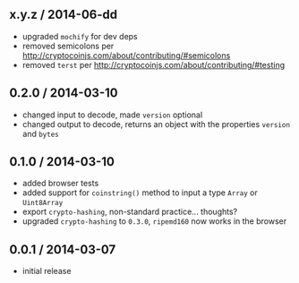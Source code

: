 x.y.z / 2014-06-dd
------------------
* upgraded `mochify` for dev deps
* removed semicolons per http://cryptocoinjs.com/about/contributing/#semicolons
* removed `terst` per http://cryptocoinjs.com/about/contributing/#testing

0.2.0 / 2014-03-10
------------------
* changed input to decode, made `version` optional
* changed output to decode, returns an object with the properties `version` and `bytes`

0.1.0 / 2014-03-10
------------------
* added browser tests
* added support for `coinstring()` method to input a type `Array` or `Uint8Array`
* export `crypto-hashing`, non-standard practice... thoughts?
* upgraded `crypto-hashing` to `0.3.0`, `ripemd160` now works in the browser

0.0.1 / 2014-03-07
------------------
* initial release